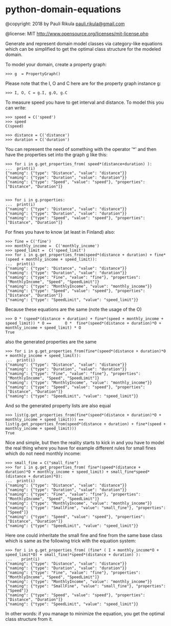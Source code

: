 # python-domain-equations


@copyright: 2018 by Pauli Rikula <pauli.rikula@gmail.com>

@license: MIT <http://www.opensource.org/licenses/mit-license.php>


Generate and represent domain model classes via category-like equations which
can be simplified to get the optimal class structure for the modeled domain.




To model your domain, create a property graph:

    >>> g  = PropertyGraph()

Please note that the I, O and C here are for the property graph instance g:

    >>> I, O, C = g.I, g.O, g.C

To measure speed you have to get interval and distance. To model this you can write:

    >>> speed = C('speed')
    >>> speed
    C(speed)

    >>> distance = C('distance')
    >>> duration = C('duration')

You can represent the need of something with the operator '*' and then 
have the properties set into the graph g like this:

    >>> for i in g.get_properties_from( speed*(distance+duration) ):
    ...  print(i)
    {"naming": {"type": "Distance", "value": "distance"}}
    {"naming": {"type": "Duration", "value": "duration"}}
    {"naming": {"type": "Speed", "value": "speed"}, "properties": ["Distance", "Duration"]}


    >>> for i in g.properties:
    ...  print(i)
    {"naming": {"type": "Distance", "value": "distance"}}
    {"naming": {"type": "Duration", "value": "duration"}}
    {"naming": {"type": "Speed", "value": "speed"}, "properties": ["Distance", "Duration"]}

For fines you have to know (at least in Finland) also:

    >>> fine = C('fine')
    >>> monthly_income =  C('monthly_income')
    >>> speed_limit =  C('speed_limit')
    >>> for i in g.get_properties_from(speed*(distance + duration) + fine*(speed + monthly_income + speed_limit)):
    ...  print(i)
    {"naming": {"type": "Distance", "value": "distance"}}
    {"naming": {"type": "Duration", "value": "duration"}}
    {"naming": {"type": "Fine", "value": "fine"}, "properties": ["MonthlyIncome", "Speed", "SpeedLimit"]}
    {"naming": {"type": "MonthlyIncome", "value": "monthly_income"}}
    {"naming": {"type": "Speed", "value": "speed"}, "properties": ["Distance", "Duration"]}
    {"naming": {"type": "SpeedLimit", "value": "speed_limit"}}

Because these equations are the same (note the usage of the O)

    >>> O * (speed*(distance + duration) + fine*(speed + monthly_income + speed_limit)) * O ==      O *  fine*(speed*(distance + duration)*O + monthly_income + speed_limit) * O
    True

also the generated properties are the same

    >>> for i in g.get_properties_from(fine*(speed*(distance + duration)*O + monthly_income + speed_limit)):
    ...  print(i)
    {"naming": {"type": "Distance", "value": "distance"}}
    {"naming": {"type": "Duration", "value": "duration"}}
    {"naming": {"type": "Fine", "value": "fine"}, "properties": ["MonthlyIncome", "Speed", "SpeedLimit"]}
    {"naming": {"type": "MonthlyIncome", "value": "monthly_income"}}
    {"naming": {"type": "Speed", "value": "speed"}, "properties": ["Distance", "Duration"]}
    {"naming": {"type": "SpeedLimit", "value": "speed_limit"}}

And so the generated property lists are also equal

    >>> list(g.get_properties_from(fine*(speed*(distance + duration)*O + monthly_income + speed_limit))) ==         list(g.get_properties_from(speed*(distance + duration) + fine*(speed + monthly_income + speed_limit)))
    True

Nice and simple, but then the reality starts to kick in and you have to model the real thing where you have for example
different rules for small fines which do not need monthly income:

    >>> small_fine = C("small_fine")
    >>> for i in g.get_properties_from( fine*(speed*(distance + duration)*O + monthly_income + speed_limit) + small_fine*speed*(distance + duration)*O):
    ...  print(i)
    {"naming": {"type": "Distance", "value": "distance"}}
    {"naming": {"type": "Duration", "value": "duration"}}
    {"naming": {"type": "Fine", "value": "fine"}, "properties": ["MonthlyIncome", "Speed", "SpeedLimit"]}
    {"naming": {"type": "MonthlyIncome", "value": "monthly_income"}}
    {"naming": {"type": "SmallFine", "value": "small_fine"}, "properties": ["Speed"]}
    {"naming": {"type": "Speed", "value": "speed"}, "properties": ["Distance", "Duration"]}
    {"naming": {"type": "SpeedLimit", "value": "speed_limit"}}

Here one could inheritate the small fine and fine from the same base class which is same as the following trick
with the equation system:

    >>> for i in g.get_properties_from( (fine* ( I + monthly_income*O + speed_limit*O) + small_fine)*speed*(distance + duration) ):
    ...    print(i)
    {"naming": {"type": "Distance", "value": "distance"}}
    {"naming": {"type": "Duration", "value": "duration"}}
    {"naming": {"type": "Fine", "value": "fine"}, "properties": ["MonthlyIncome", "Speed", "SpeedLimit"]}
    {"naming": {"type": "MonthlyIncome", "value": "monthly_income"}}
    {"naming": {"type": "SmallFine", "value": "small_fine"}, "properties": ["Speed"]}
    {"naming": {"type": "Speed", "value": "speed"}, "properties": ["Distance", "Duration"]}
    {"naming": {"type": "SpeedLimit", "value": "speed_limit"}}

In other words: if you manage to minimize the equation, you get the optimal class structure from it. 

    